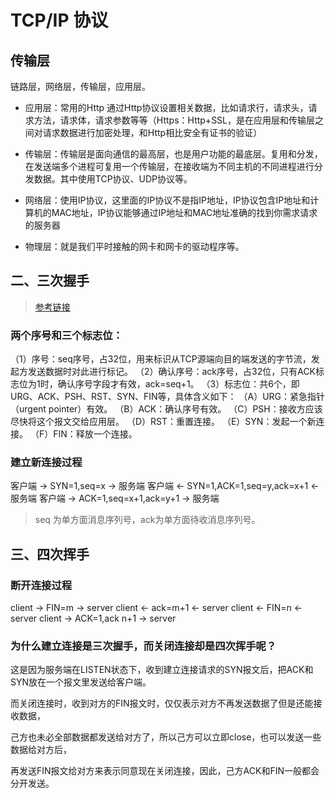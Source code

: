 # TCP/IP 协议

## 传输层

链路层，网络层，传输层，应用层。

- 应用层：常用的Http 通过Http协议设置相关数据，比如请求行，请求头，请求方法，请求体，请求参数等等（Https：Http+SSL，是在应用层和传输层之间对请求数据进行加密处理，和Http相比安全有证书的验证）

- 传输层：传输层是面向通信的最高层，也是用户功能的最底层。复用和分发，在发送端多个进程可复用一个传输层，在接收端为不同主机的不同进程进行分发数据。其中使用TCP协议、UDP协议等。

- 网络层：使用IP协议，这里面的IP协议不是指IP地址，IP协议包含IP地址和计算机的MAC地址，IP协议能够通过IP地址和MAC地址准确的找到你需求请求的服务器

- 物理层：就是我们平时接触的网卡和网卡的驱动程序等。

## 二、三次握手

> [参考链接](https://www.cnblogs.com/laowz/p/6947539.html)

### 两个序号和三个标志位：

  （1）序号：seq序号，占32位，用来标识从TCP源端向目的端发送的字节流，发起方发送数据时对此进行标记。
  （2）确认序号：ack序号，占32位，只有ACK标志位为1时，确认序号字段才有效，ack=seq+1。
  （3）标志位：共6个，即URG、ACK、PSH、RST、SYN、FIN等，具体含义如下：
  （A）URG：紧急指针（urgent pointer）有效。
  （B）ACK：确认序号有效。
  （C）PSH：接收方应该尽快将这个报文交给应用层。
  （D）RST：重置连接。
  （E）SYN：发起一个新连接。
  （F）FIN：释放一个连接。

### 建立新连接过程

客户端 -> SYN=1,seq=x               -> 服务端
客户端 <- SYN=1,ACK=1,seq=y,ack=x+1 <- 服务端
客户端 -> ACK=1,seq=x+1,ack=y+1     -> 服务端

> seq 为单方面消息序列号，ack为单方面待收消息序列号。

## 三、四次挥手

### 断开连接过程

client -> FIN=m           -> server
client <- ack=m+1         <- server
client <- FIN=n           <- server
client -> ACK=1,ack n+1   -> server

### 为什么建立连接是三次握手，而关闭连接却是四次挥手呢？

这是因为服务端在LISTEN状态下，收到建立连接请求的SYN报文后，把ACK和SYN放在一个报文里发送给客户端。

而关闭连接时，收到对方的FIN报文时，仅仅表示对方不再发送数据了但是还能接收数据，

己方也未必全部数据都发送给对方了，所以己方可以立即close，也可以发送一些数据给对方后，

再发送FIN报文给对方来表示同意现在关闭连接，因此，己方ACK和FIN一般都会分开发送。